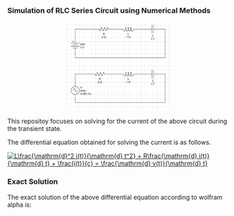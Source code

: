 ### Simulation of RLC Series Circuit using Numerical Methods
<p align='center'>
<img src='circuit.png' height=200>
</p>
This repositoy focuses on solving for the current of the above circuit during the transient state.

The differential equation obtained for solving the current is as follows.

<a href="https://www.codecogs.com/eqnedit.php?latex=L\frac{\mathrm{d}^2&space;i(t)}{\mathrm{d}&space;t^2}&space;&plus;&space;R\frac{\mathrm{d}&space;i(t)}{\mathrm{d}&space;t}&space;&plus;&space;\frac{i(t)}{c}&space;=&space;\frac{\mathrm{d}&space;v(t)}{\mathrm{d}&space;t}" target="_blank"><img src="https://latex.codecogs.com/gif.latex?L\frac{\mathrm{d}^2&space;i(t)}{\mathrm{d}&space;t^2}&space;&plus;&space;R\frac{\mathrm{d}&space;i(t)}{\mathrm{d}&space;t}&space;&plus;&space;\frac{i(t)}{c}&space;=&space;\frac{\mathrm{d}&space;v(t)}{\mathrm{d}&space;t}" title="L\frac{\mathrm{d}^2 i(t)}{\mathrm{d} t^2} + R\frac{\mathrm{d} i(t)}{\mathrm{d} t} + \frac{i(t)}{c} = \frac{\mathrm{d} v(t)}{\mathrm{d} t}" /></a>

### Exact Solution
The exact solution of the above differential equation according to wolfram alpha is:
<p align='center'>
  <img src=''>
</p>
